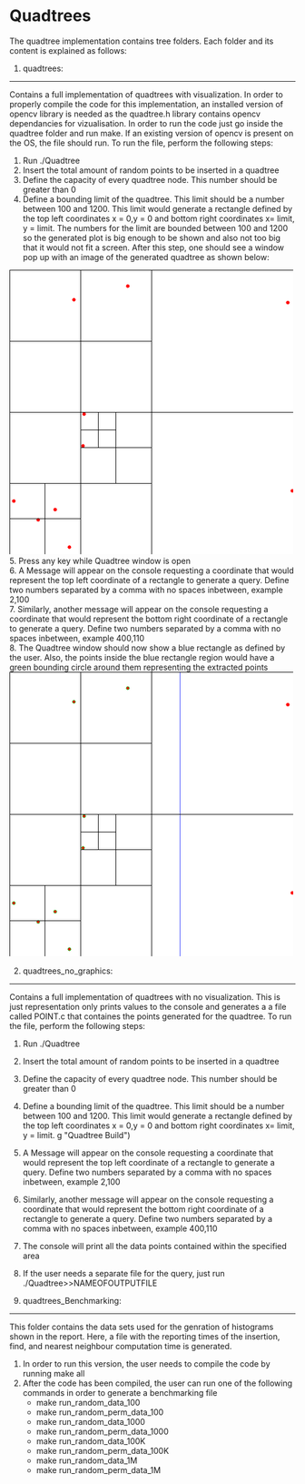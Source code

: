 # Quadtrees

The quadtree implementation contains tree folders. Each folder and its content is explained as follows: <br/>
1. quadtrees: <br/>
---
Contains a full implementation of quadtrees with visualization. In order to properly compile the code for this implementation, an installed version of opencv library is needed as the quadtree.h library contains opencv dependancies for vizualisation. In order to run the code just go inside the quadtree folder and run make. If an existing version of opencv is present on the OS, the file should run. To run the file, perform the following steps: <br/>
1. Run ./Quadtree <br/>
2. Insert the total amount of random points to be inserted in a quadtree <br/>
3. Define the capacity of every quadtree node. This number should be greater than 0 <br/>
4. Define a bounding limit of the quadtree. This limit should be a number between 100 and 1200. This limit would generate a rectangle defined by the top left coordinates x = 0,y = 0 and bottom right coordinates x= limit, y = limit. The numbers for the limit are bounded between 100 and 1200 so the generated plot is big enough to be shown and also not too big that it would not fit a screen. After this step, one should see a window pop up with an image of the generated quadtree as shown below: <br/>

![](https://github.com/chaveza9/Comparative_Analysis_DataStructures/blob/master/Quadtrees/images/PR.png "Quadtree Build") <br/>
5. Press any key while Quadtree window is open <br/>
6. A Message will appear on the console requesting a coordinate that would represent the top left coordinate of a rectangle to generate a query. Define two numbers separated by a comma with no spaces inbetween, example 2,100 <br/>
7. Similarly, another message will appear on the console requesting a coordinate that would represent the bottom right coordinate of a rectangle to generate a query. Define two numbers separated by a comma with no spaces inbetween, example 400,110 <br/>
8. The Quadtree window should now show a blue rectangle as defined by the user. Also, the points inside the blue rectangle region would have a green bounding circle around them representing the extracted points <br/>
![](https://github.com/chaveza9/Comparative_Analysis_DataStructures/blob/master/Quadtrees/images/PR_query.png "Quadtree Query") <br/>

2. quadtrees_no_graphics: <br/>
---
Contains a full implementation of quadtrees with no visualization. This is just representation only prints values to the console and generates a a file called POINT.c that containes the points generated for the quadtree. To run the file, perform the following steps: <br/>

1. Run ./Quadtree <br/>
2. Insert the total amount of random points to be inserted in a quadtree <br/>
3. Define the capacity of every quadtree node. This number should be greater than 0 <br/>
4. Define a bounding limit of the quadtree. This limit should be a number between 100 and 1200. This limit would generate a rectangle defined by the top left coordinates x = 0,y = 0 and bottom right coordinates x= limit, y = limit. g "Quadtree Build") <br/>
5. A Message will appear on the console requesting a coordinate that would represent the top left coordinate of a rectangle to generate a query. Define two numbers separated by a comma with no spaces inbetween, example 2,100 <br/>
6. Similarly, another message will appear on the console requesting a coordinate that would represent the bottom right coordinate of a rectangle to generate a query. Define two numbers separated by a comma with no spaces inbetween, example 400,110 <br/>
7. The console will print all the data points contained within the specified area <br/>
8. If the user needs a separate file for the query, just run ./Quadtree>>NAMEOFOUTPUTFILE <br/>

2. quadtrees_Benchmarking: 
---

This folder contains the data sets used for the genration of histograms shown in the report. Here, a file with the reporting times of the insertion, find, and nearest neighbour computation time is generated. <br/>
1. In order to run this version, the user needs to compile the code by running make all <br/>
2. After the code has been compiled, the user can run one of the following commands in order to generate a benchmarking file <br/>
    - make run_random_data_100 <br/>
    - make run_random_perm_data_100 <br/>
    - make run_random_data_1000 <br/>
    - make run_random_perm_data_1000 <br/>
    - make run_random_data_100K <br/>
    - make run_random_perm_data_100K <br/>
    - make run_random_data_1M <br/>
    - make run_random_perm_data_1M <br/>




